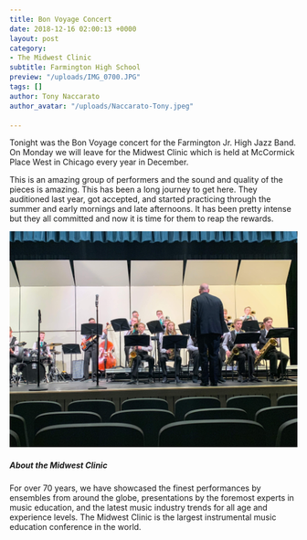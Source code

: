 ```yaml
---
title: Bon Voyage Concert
date: 2018-12-16 02:00:13 +0000
layout: post
category:
- The Midwest Clinic
subtitle: Farmington High School
preview: "/uploads/IMG_0700.JPG"
tags: []
author: Tony Naccarato
author_avatar: "/uploads/Naccarato-Tony.jpeg"

---
```

Tonight was the Bon Voyage concert for the Farmington Jr. High Jazz Band. On Monday we will leave for the Midwest Clinic which is held at McCormick Place West in Chicago every year in December.

This is an amazing group of performers and the sound and quality of the pieces is amazing. This has been a long journey to get here. They auditioned last year, got accepted, and started practicing through the summer and early mornings and late afternoons. It has been pretty intense but they all committed and now it is time for them to reap the rewards.

![Farmington Jr. High Jazz Band](/uploads/IMG_0706.JPG "Farmington Jr. High Jazz Band")

##### About the Midwest Clinic

For over 70 years, we have showcased the finest performances by ensembles from around the globe, presentations by the foremost experts in music education, and the latest music industry trends for all age and experience levels. The Midwest Clinic is the largest instrumental music education conference in the world.